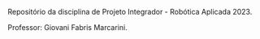 Repositório da disciplina de Projeto Integrador - Robótica Aplicada 2023.

Professor: Giovani Fabris Marcarini.